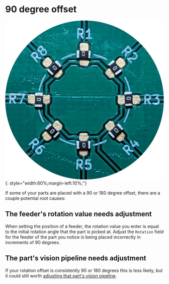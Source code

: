 # 90 degree offset

![parts rotated 90 degrees from their intended rotation](img/feeder-rotation.png){: style="width:60%;margin-left:10%;"}

If some of your parts are placed with a 90 or 180 degree offset, there are a couple potential root causes:

## The feeder's rotation value needs adjustment

When setting the position of a feeder, the rotation value you enter is equal to the initial rotation angle that the part is picked at. Adjust the `Rotation` field for the feeder of the part you notice is being placed incorrectly in increments of 90 degrees.

## The part's vision pipeline needs adjustment

If your rotation offset is consistently 90 or 180 degrees this is less likely, but it could still worth [adjusting that part's vision pipeline](/openpnp/vision-pipeline-adjustment/5-part-identification-pipeline/).
